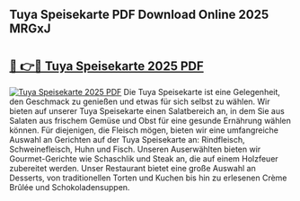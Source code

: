 ## Tuya Speisekarte PDF Download Online 2025 MRGxJ

# <h2><a href="http://gcdeccl.nevu.top/?p=Tuya+Speisekarte">🔗 👉🔴 Tuya Speisekarte 2025 PDF</a></h2>

[![Tuya Speisekarte 2025 PDF](https://i.imgur.com/dBaPXMq.png)](http://gcdeccl.nevu.top/?p=Tuya+Speisekarte)
Die Tuya Speisekarte ist eine Gelegenheit, den Geschmack zu genießen und etwas für sich selbst zu wählen. Wir bieten auf unserer Tuya Speisekarte einen Salatbereich an, in dem Sie aus Salaten aus frischem Gemüse und Obst für eine gesunde Ernährung wählen können. Für diejenigen, die Fleisch mögen, bieten wir eine umfangreiche Auswahl an Gerichten auf der Tuya Speisekarte an: Rindfleisch, Schweinefleisch, Huhn und Fisch. Unseren Auserwählten bieten wir Gourmet-Gerichte wie Schaschlik und Steak an, die auf einem Holzfeuer zubereitet werden. Unser Restaurant bietet eine große Auswahl an Desserts, von traditionellen Torten und Kuchen bis hin zu erlesenen Crème Brûlée und Schokoladensuppen.
